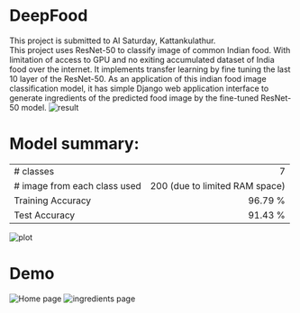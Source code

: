 # DeepFood
This project is submitted to AI Saturday, Kattankulathur. </br>This project uses ResNet-50 to classify image of common Indian food. With limitation of access to GPU and no exiting accumulated dataset of India food over the internet. It implements transfer learning by fine tuning the last 10 layer of the ResNet-50. As an application of this indian food image classification model, it has simple Django web application interface to generate ingredients of the predicted food image by the fine-tuned ResNet-50 model.
![result](https://i.postimg.cc/prDxYSCm/final-prediction.png)

# Model summary:
|                                 |                                |
|---------------------------------|-------------------------------:|
| # classes                       | 7                              |
| # image from each class used    | 200 (due to limited RAM space) | 
| Training Accuracy               | 96.79 %                        |
| Test Accuracy                   | 91.43 %                        |

![plot](https://i.postimg.cc/SR6RXNt5/plot.png)

# Demo
![Home page](https://i.postiimg.cc/8k2KW5xX/home.png)
![ingredients page](https://i.postimg.cc/HxJz8DzC/dosa.png)

